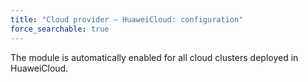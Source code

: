 ```yaml
---
title: "Cloud provider — HuaweiCloud: configuration"
force_searchable: true
---
```


The module is automatically enabled for all cloud clusters deployed in HuaweiCloud.
